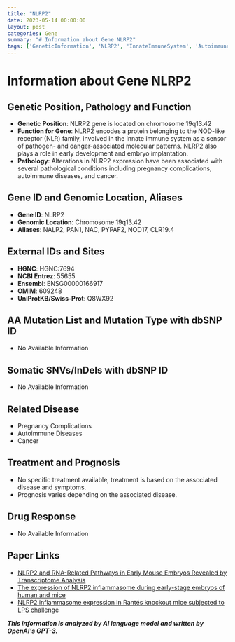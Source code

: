 ```yaml
---
title: "NLRP2"
date: 2023-05-14 00:00:00
layout: post
categories: Gene
summary: "# Information about Gene NLRP2"
tags: ['GeneticInformation', 'NLRP2', 'InnateImmuneSystem', 'AutoimmuneDiseases', 'Cancer', 'PregnancyComplications', 'GeneExpression', 'TranscriptomeAnalysis']
---
```


# Information about Gene NLRP2

## Genetic Position, Pathology and Function
- **Genetic Position**: NLRP2 gene is located on chromosome 19q13.42
- **Function for Gene**: NLRP2 encodes a protein belonging to the NOD-like receptor (NLR) family, involved in the innate immune system as a sensor of pathogen- and danger-associated molecular patterns. NLRP2 also plays a role in early development and embryo implantation.
- **Pathology**: Alterations in NLRP2 expression have been associated with several pathological conditions including pregnancy complications, autoimmune diseases, and cancer.

## Gene ID and Genomic Location, Aliases
- **Gene ID**:  NLRP2
- **Genomic Location**: Chromosome 19q13.42
- **Aliases**: NALP2, PAN1, NAC, PYPAF2, NOD17, CLR19.4

## External IDs and Sites
- **HGNC**: HGNC:7694
- **NCBI Entrez**: 55655
- **Ensembl**: ENSG00000166917
- **OMIM**: 609248
- **UniProtKB/Swiss-Prot**: Q8WX92

## AA Mutation List and Mutation Type with dbSNP ID
- No Available Information

## Somatic SNVs/InDels with dbSNP ID
- No Available Information

## Related Disease
- Pregnancy Complications
- Autoimmune Diseases
- Cancer

## Treatment and Prognosis
- No specific treatment available, treatment is based on the associated disease and symptoms.
- Prognosis varies depending on the associated disease.

## Drug Response
- No Available Information

## Paper Links
- [NLRP2 and RNA-Related Pathways in Early Mouse Embryos Revealed by Transcriptome Analysis]([Click](https://doi.org/10.3390/genes10070515))
- [The expression of NLRP2 inflammasome during early-stage embryos of human and mice]([Click](https://doi.org/10.1016/j.placenta.2015.07.073))
- [NLRP2 inflammasome expression in Rantés knockout mice subjected to LPS challenge]([Click](https://doi.org/10.1016/j.jri.2018.02.009))

**_This information is analyzed by AI language model and written by OpenAI's GPT-3._**
